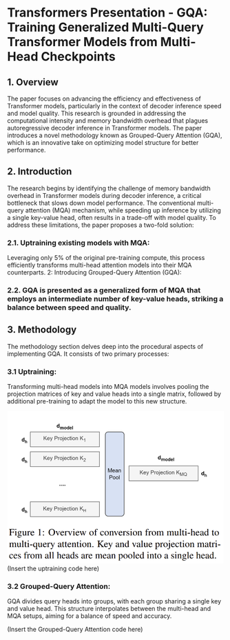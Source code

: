 # Transformers Presentation - GQA: Training Generalized Multi-Query Transformer Models from Multi-Head Checkpoints

## 1. Overview
The paper focuses on advancing the efficiency and effectiveness of Transformer models, particularly in the context of decoder inference speed and model quality. This research is grounded in addressing the computational intensity and memory bandwidth overhead that plagues autoregressive decoder inference in Transformer models. The paper introduces a novel methodology known as Grouped-Query Attention (GQA), which is an innovative take on optimizing model structure for better performance. 

## 2. Introduction

The research begins by identifying the challenge of memory bandwidth overhead in Transformer models during decoder inference, a critical bottleneck that slows down model performance. The conventional multi-query attention (MQA) mechanism, while speeding up inference by utilizing a single key-value head, often results in a trade-off with model quality. To address these limitations, the paper proposes a two-fold solution:

### 2.1. Uptraining existing models with MQA:
Leveraging only 5% of the original pre-training compute, this process efficiently transforms multi-head attention models into their MQA counterparts.
2: Introducing Grouped-Query Attention (GQA):
### 2.2. GQA is presented as a generalized form of MQA that employs an intermediate number of key-value heads, striking a balance between speed and quality.

## 3. Methodology

The methodology section delves deep into the procedural aspects of implementing GQA. It consists of two primary processes:

### 3.1 Uptraining: 

Transforming multi-head models into MQA models involves pooling the projection matrices of key and value heads into a single matrix, followed by additional pre-training to adapt the model to this new structure.

![Screenshot of a comment on a GitHub issue showing an image, added in the Markdown, of an Octocat smiling and raising a tentacle.](https://github.com/FrankYang7777/GQA-Transformers-Presentation/blob/main/Overview%20Of%20Conversion%20from%20multi-head%20to%20multi-query%20attention.png)
(Insert the uptraining code here)

### 3.2 Grouped-Query Attention: 

GQA divides query heads into groups, with each group sharing a single key and value head. This structure interpolates between the multi-head and MQA setups, aiming for a balance of speed and accuracy.

(Insert the Grouped-Query Attention code here)
